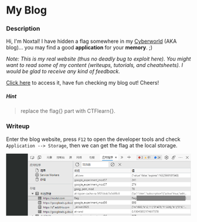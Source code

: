 # My Blog

### Description

Hi, I'm Noxtal! I have hidden a flag somewhere in my [Cyberworld](https://noxtal.com/) (AKA blog)... you may find a good **application** for your **memory**. ;)

*Note: This is my real website (thus no deadly bug to exploit here). You might want to read some of my content (writeups, tutorials, and cheatsheets). I would be glad to receive any kind of feedback.*

[Click here](https://noxtal.com/) to access it, have fun checking my blog out! Cheers!

##### Hint

> replace the flag{} part with CTFlearn{}.

### Writeup

Enter the blog website, press `F12` to open the developer tools and check `Application --> Storage`, then we can get the flag at the local storage.

![image-20210925181015104](My-Blog.assets/image-20210925181015104.png)

